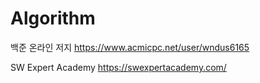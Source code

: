 # Algorithm

백준 온라인 저지 https://www.acmicpc.net/user/wndus6165

SW Expert Academy https://swexpertacademy.com/
